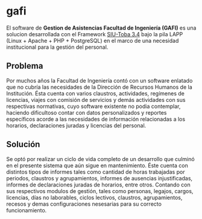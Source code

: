 # gafi
El software de **Gestion de Asistencias Facultad de Ingeniería (GAFI)** es una solucion desarrollada con el Framework [SIU-Toba 3.4](https://documentacion.siu.edu.ar/wiki/SIU-Toba) bajo la pila LAPP (Linux + Apache +
PHP + PostgreSQL) en el marco de una necesidad institucional para la gestión del personal.

## Problema
Por muchos años la Facultad de Ingeniería contó con un software enlatado que no cubría las necesidades de la Dirección de Recursos Humanos de la Institución. Ésta cuenta con varios claustros, actividades, regímenes de licencias, viajes con comisión de servicios y demás actividades con sus respectivas normativas, cuyo software existente no podia contemplar, haciendo dificultoso contar con datos personalizados y reportes específicos acorde a las necesidades de información relacionadas a los horarios, declaraciones juradas y licencias del personal.

## Solución
Se optó por realizar un ciclo de vida completo de un desarrollo que culminó en el presente sistema que aún sigue en mantenimiento. Éste cuenta con distintos tipos de informes tales como cantidad de horas trabajadas por periodos, claustros y agrupamientos, informes de ausencias injustificadas, informes de declaraciones juradas de horarios, entre otros. Contando con sus respectivos modulos de gestión, tales como personas, legajos, cargos, licencias, días no laborables, ciclos lectivos, claustros, agrupamientos, recesos y demas configuraciones nesesarias para su correcto funcionamiento.
